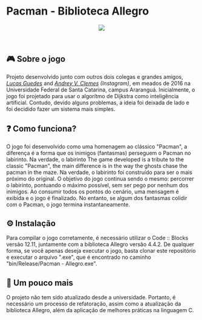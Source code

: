 # Pacman - Biblioteca Allegro 

<p align="center">
  <img src="https://i.imgur.com/d7xgxeT.gif">
</p>

<br />

## 🎮 Sobre o jogo
Projeto desenvolvido junto com outros dois colegas e grandes amigos, <i><a href="https://github.com/LucasGJ0">Lucas Guedes</a></i> and <i><a href="https://www.instagram.com/andreyclemes/">Andrey V. Clemes</a> (Instagram)</i>, em meados de 2016 na Universidade Federal de Santa Catarina, campus Araranguá. Inicialmente, o jogo foi projetado para usar o algorítmo de Dijkstra como inteligência artificial. Contudo, devido alguns problemas, a ideia foi deixada de lado e foi decidido fazer um sistema mais simples.

## ❓ Como funciona?
O jogo foi desenvolvido como uma homenagem ao clássico "Pacman", a diferença é a forma que os inimigos (fantasmas) perseguem o Pacman no labirinto. Na verdade, o labirinto 
The game developed is a tribute to the classic "Pacman", the main difference is in the way the ghosts chase the pacman in the maze. Na verdade, o labirinto foi construído para ser o mais próximo do original. O objetivo do jogo continua sendo o mesmo: percorrer o labirinto, pontuando o máximo possível, sem ser pego por nenhum dos inimigos. Ao consumir todos os pontos do cenário, uma mensagem é exibida e o jogo é finalizado. No entanto, se algum dos fantasmas colidir com o Pacman, o jogo termina instantaneamente.

## ⚙️ Instalação
Para compilar o jogo corretamente, é necessário utilizar o Code :: Blocks versão 12.11, juntamente com a biblioteca Allegro versão 4.4.2. De qualquer forma, se você apenas deseja executar o jogo, basta clonar este repositório e executar o arquivo ".exe", que é encontrado no caminho "bin/Release/Pacman - Allegro.exe".

## 🚀 Um pouco mais
O projeto não tem sido atualizado desde a universidade. Portanto, é necessário um processo de refatoração, assim como a atualização da biblioteca Allegro, além da aplicação de melhores práticas na linguagem C.
